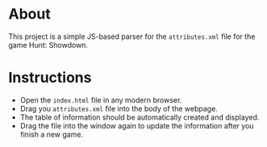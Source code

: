 # About
This project is a simple JS-based parser for the `attributes.xml` file for the game Hunt: Showdown. 

# Instructions
* Open the `index.html` file in any modern browser.
* Drag you `attributes.xml` file into the body of the webpage.
* The table of information should be automatically created and displayed.
* Drag the file into the window again to update the information after you finish a new game.
